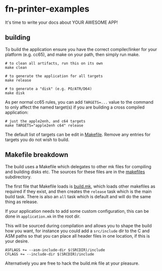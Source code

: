 # fn-printer-examples

It's time to write your docs about YOUR AWESOME APP!

## building

To build the application ensure you have the correct compiler/linker for your platform (e.g. cc65), and
make on your path, then simply run make.

```shell
# to clean all artifacts, run this on its own
make clean

# to generate the application for all targets
make release

# to generate a "disk" (e.g. PO/ATR/D64)
make disk
```

As per normal cc65 rules, you can add `TARGETS=...` value to the command to only affect the named target(s) if you
are building a cross compiled application:

```shell
# just the apple2enh, and c64 targets
make TARGETS="apple2enh c64" release
```

The default list of targets can be edit in [Makefile](Makefile). Remove any entries for targets you do not
wish to build.

## Makefile breakdown

The build uses a Makefile which delegates to other mk files for compiling and building disks etc.
The sources for these files are in the [makefiles](makefiles) subdirectory.

The first file that Makefile loads is [build.mk](makefiles/build.mk), which loads other makefiles as required if
they exist, and then creates the `release` task which is the main build task. There is also an `all` task which
is default and will do the same thing as release.

If your application needs to add some custom configuration, this can be done in `application.mk` in the root dir.

This will be sourced during compilation and allows you to shape the build how you want, for instance
you could add a `src/include` dir to the C and ASM paths so that you can place all header files in one location,
if this is your desire.

```make
ASFLAGS += --asm-include-dir $(SRCDIR)/include
CFLAGS += --include-dir $(SRCDIR)/include
```

Alternatively you are free to hack the build.mk file at your pleasure.
